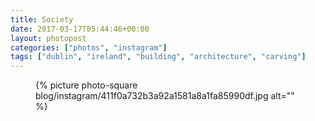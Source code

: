 ```yaml
---
title: Society
date: 2017-03-17T05:44:46+00:00
layout: photopost
categories: ["photos", "instagram"]
tags: ["dublin", "ireland", "building", "architecture", "carving"]
---
```


<figure class="photo photo--square">
  {% picture photo-square blog/instagram/411f0a732b3a92a1581a8a1fa85990df.jpg alt="" %}
</figure>



